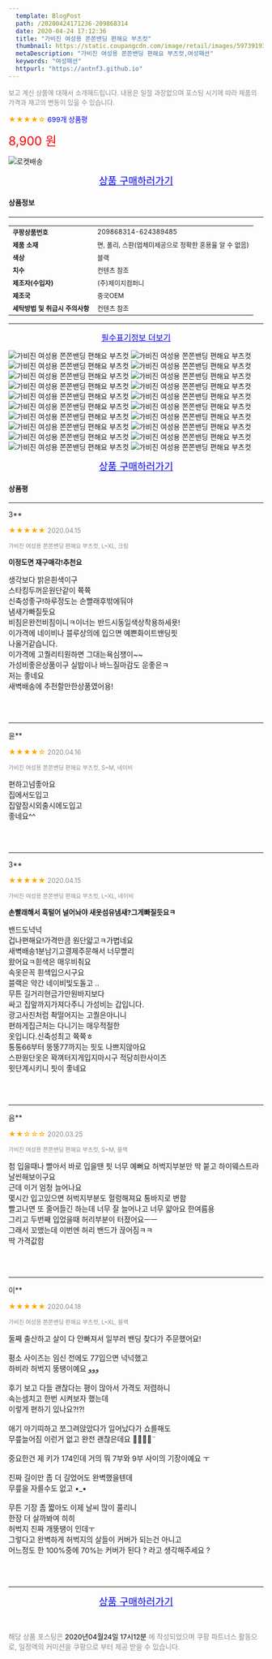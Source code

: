 ```yaml
---
  template: BlogPost
  path: /20200424171236-209868314
  date: 2020-04-24 17:12:36
  title: "가비진 여성용 쫀쫀밴딩 편해요 부츠컷"
  thumbnail: https://static.coupangcdn.com/image/retail/images/597391938544261-06186a21-f88d-4b62-96e8-67d2b1b64efd.jpg
  metaDescription: "가비진 여성용 쫀쫀밴딩 편해요 부츠컷,여성패션"
  keywords: "여성패션"
  httpurl: "https://antnf3.github.io"
---
```

  
<span style="color: #888;font-size:0.8rem">보고 계신 상품에 대해서 소개해드립니다.
내용은 일절 과장없으며 포스팅 시기에 따라 제품의 가격과 재고의 변동이 있을 수 있습니다.</span>
  
<span style="color: orange;">★★★★☆</span> <span style="color: blue;font-size: 0.85rem;">699개 상품평</span>

<span style="font-size: 0.9rem"></span> 

<span style="color: red;font-size: 1.5rem;">8,900 원</span>

![로켓배송](https://postfiles.pstatic.net/MjAyMDA0MTBfMjcz/MDAxNTg2NDQ1OTAwMDc5.1T-Iy6-X12_V8iyof2OtSqUCu6urPUUOnjG41kbMy_kg.c1eqxaGayJ1XX0TGV24QXbZg9dvQ9C_dYZx39G_Z7Wog.PNG.cigshop2/rocket_logo.png?type=w773)

<p align="center"><a href="http://me2.do/5eOtRCzy" style="font-size: 1.2rem; color: blue;">상품 구매하러가기</a></p>

#### 상품정보

---

|                  |                       |
| ---------------- | --------------------- |
| **<span style="font-size:0.8rem;">쿠팡상품번호</span>** | <span style="font-size:0.8rem;">209868314-624389485</span> |
| **<span style="font-size:0.8rem;">제품 소재</span>**    | <span style="font-size:0.8rem;">면, 폴리, 스판(업체미제공으로 정확한 혼용율 알 수 없음)	</span>        |
| **<span style="font-size:0.8rem;">색상</span>**    | <span style="font-size:0.8rem;">블랙</span>        |
| **<span style="font-size:0.8rem;">치수</span>**    | <span style="font-size:0.8rem;">컨텐츠 참조</span>        |
| **<span style="font-size:0.8rem;">제조자(수입자)</span>**    | <span style="font-size:0.8rem;">(주)제이지컴퍼니</span>        |
| **<span style="font-size:0.8rem;">제조국</span>**    | <span style="font-size:0.8rem;">중국OEM</span>        |
| **<span style="font-size:0.8rem;">세탁방법 및 취급시 주의사항</span>**    | <span style="font-size:0.8rem;">컨텐츠 참조</span>        |




---

<p align="center"><a href="http://me2.do/5eOtRCzy" style="font-size: 1rem; color: blue;">필수표기정보 더보기</a></p>

![가비진 여성용 쫀쫀밴딩 편해요 부츠컷](http://thumbnail8.coupangcdn.com/thumbnails/remote/q89/image/product/content/vendorItem/2019/09/20/624389459/3ac88f6a-b1c0-4bb2-8ba4-c02fbf31048f.jpg)
![가비진 여성용 쫀쫀밴딩 편해요 부츠컷](http://thumbnail8.coupangcdn.com/thumbnails/remote/q89/image/retail/images/597068593411762-9615d48c-9aaf-4f7d-9723-956bf5a98197.jpg)
![가비진 여성용 쫀쫀밴딩 편해요 부츠컷](http://thumbnail8.coupangcdn.com/thumbnails/remote/q89/image/retail/images/597068755283133-121098f5-6e7a-4347-bf28-cb27100f49f0.jpg)
![가비진 여성용 쫀쫀밴딩 편해요 부츠컷](http://thumbnail9.coupangcdn.com/thumbnails/remote/q89/image/retail/images/597069889423570-b5a43faf-e3d4-4f1e-b510-26e709acf8e5.jpg)
![가비진 여성용 쫀쫀밴딩 편해요 부츠컷](http://thumbnail9.coupangcdn.com/thumbnails/remote/q89/image/retail/images/597069557637786-32baa4df-b5d7-49c3-986e-aa427909109e.jpg)
![가비진 여성용 쫀쫀밴딩 편해요 부츠컷](http://thumbnail10.coupangcdn.com/thumbnails/remote/q89/image/retail/images/597069344929836-19381013-6999-4bf4-97bb-0eca6b9cfcb2.jpg)
![가비진 여성용 쫀쫀밴딩 편해요 부츠컷](http://thumbnail9.coupangcdn.com/thumbnails/remote/q89/image/retail/images/597070304183533-0e3099cf-eeb9-4781-b2ba-1ce6f1f8fb0b.jpg)
![가비진 여성용 쫀쫀밴딩 편해요 부츠컷](http://thumbnail8.coupangcdn.com/thumbnails/remote/q89/image/retail/images/597070251914533-b322687e-0048-4597-a664-f0fe57dec7c2.jpg)
![가비진 여성용 쫀쫀밴딩 편해요 부츠컷](http://thumbnail8.coupangcdn.com/thumbnails/remote/q89/image/retail/images/597070452776498-abbdbcce-e24a-40fd-9328-bec8bf997331.jpg)
![가비진 여성용 쫀쫀밴딩 편해요 부츠컷](http://thumbnail10.coupangcdn.com/thumbnails/remote/q89/image/retail/images/597070878936659-9e2d7aeb-3ef3-4fcf-9803-c4c9cddcd8b9.jpg)
![가비진 여성용 쫀쫀밴딩 편해요 부츠컷](http://thumbnail8.coupangcdn.com/thumbnails/remote/q89/image/retail/images/597071286904864-148e3979-a4dd-417e-b31b-f2c711617296.jpg)
![가비진 여성용 쫀쫀밴딩 편해요 부츠컷](http://thumbnail10.coupangcdn.com/thumbnails/remote/q89/image/retail/images/597071563113289-82d3bcfe-1436-452d-804b-af9df0d97df4.jpg)
![가비진 여성용 쫀쫀밴딩 편해요 부츠컷](http://thumbnail6.coupangcdn.com/thumbnails/remote/q89/image/retail/images/597071564235052-90630299-607b-4a4c-a1c0-406bc8ee6094.jpg)
![가비진 여성용 쫀쫀밴딩 편해요 부츠컷](http://thumbnail8.coupangcdn.com/thumbnails/remote/q89/image/retail/images/597071725258020-50806ca0-49a3-4719-832e-9566d3435ed4.jpg)
![가비진 여성용 쫀쫀밴딩 편해요 부츠컷](http://thumbnail10.coupangcdn.com/thumbnails/remote/q89/image/retail/images/597072399805003-27a3e8d4-fe49-4cc4-a957-37cf94e29b85.jpg)
![가비진 여성용 쫀쫀밴딩 편해요 부츠컷](http://thumbnail9.coupangcdn.com/thumbnails/remote/q89/image/retail/images/597072172022325-ba90e9c1-c4ec-4b8f-aa0d-252640ac0f83.jpg)
![가비진 여성용 쫀쫀밴딩 편해요 부츠컷](http://thumbnail8.coupangcdn.com/thumbnails/remote/q89/image/retail/images/597072242337955-97d5acf6-88a7-4c53-813d-fa5aaa6daac0.jpg)
![가비진 여성용 쫀쫀밴딩 편해요 부츠컷](http://thumbnail9.coupangcdn.com/thumbnails/remote/q89/image/retail/images/597072891609646-d23d956d-0e92-4ffc-b60f-60dd16a45fa1.jpg)
![가비진 여성용 쫀쫀밴딩 편해요 부츠컷](http://thumbnail9.coupangcdn.com/thumbnails/remote/q89/image/retail/images/597073173656705-ad5373a6-2edd-4872-9291-f1e80f64c219.jpg)
![가비진 여성용 쫀쫀밴딩 편해요 부츠컷](http://thumbnail10.coupangcdn.com/thumbnails/remote/q89/image/retail/images/426200318497323-ce50a480-a97b-49e0-8790-1be1b1086de3.jpg)

<p align="center"><a href="http://me2.do/5eOtRCzy" style="font-size: 1.2rem; color: blue;">상품 구매하러가기</a></p>

#### 상품평
  
---
  
3**
    
<span style="color: orange;">★★★★★</span> <span style="font-size:0.8rem;color: #888;">2020.04.15</span>
    
<span style="color: #888;font-size:0.7rem">가비진 여성용 쫀쫀밴딩 편해요 부츠컷, L~XL, 크림</span>
    
<span style="font-size:0.85rem">**이정도면 재구매각!추천요**</span>
    
<span style="font-size: 0.9rem;">생각보다 밝은흰색이구<br/>스타킹두꺼운원단같이 쮹쮹<br/>신축성좋구!하루정도는 손빨래후밖에둬야<br/>냄새가빠질듯요<br/>비침은완전비침이니ㅋ이너는 반드시동일색상착용하세욧!<br/>이가격에  네이비나 블루상의에 입으면 예쁜화이트밴딩핏<br/>나올거같습니다.<br/>이가격에 고퀄리티원하면 그대는욕심쟁이~~<br/>가성비좋은상품이구 실밥이나 바느질마감도 운좋은ㅋ<br/>저는 좋네요<br/>새벽배송에 추천할만한상품였어용!</span>
    
<br>
<br>

---
  
윤**
    
<span style="color: orange;">★★★★☆</span> <span style="font-size:0.8rem;color: #888;">2020.04.16</span>
    
<span style="color: #888;font-size:0.7rem">가비진 여성용 쫀쫀밴딩 편해요 부츠컷, S~M, 네이비</span>
    

    
<span style="font-size: 0.9rem;">편하고넘좋아요<br/>집에서도입고<br/>집앞잠시외출시에도입고<br/>좋네요^^</span>
    
<br>
<br>

---
  
3**
    
<span style="color: orange;">★★★★★</span> <span style="font-size:0.8rem;color: #888;">2020.04.15</span>
    
<span style="color: #888;font-size:0.7rem">가비진 여성용 쫀쫀밴딩 편해요 부츠컷, L~XL, 네이비</span>
    
<span style="font-size:0.85rem">**손빨래해서 훅털어 널어놔야 새옷섬유냄새?그게빠질듯요ㅋ**</span>
    
<span style="font-size: 0.9rem;">밴드도넉넉<br/>겁나편해요!가격만큼 원단얇고ㅋ가볍네요<br/>새벽배송1분남기고결제주문해서 너무빨리<br/>왔어요ㅋ흰색은 매우비춰요<br/>속옷은꼭 흰색입으시구요<br/>블랙은  약간 네이비빛도돌고 ..<br/>무튼 길거리현금가만원바지보다<br/>싸고 집앞까지가져다주니 가성비는 갑입니다.<br/>광고사진처럼 촥떨어지는 고퀄은아니니<br/>편하게집근처는 다니기는 매우적절한<br/>옷입니다.신축성최고 쮹쮹ㅎ<br/>통통66부터 뚱뚱77까지는 핏도 나쁘지않아요<br/>스판원단옷은 꽉껴터지게입지마시구 적당히한사이즈<br/>윗단계시키니 핏이 좋네요</span>
    
<br>
<br>

---
  
음**
    
<span style="color: orange;">★★☆☆☆</span> <span style="font-size:0.8rem;color: #888;">2020.03.25</span>
    
<span style="color: #888;font-size:0.7rem">가비진 여성용 쫀쫀밴딩 편해요 부츠컷, S~M, 블랙</span>
    

    
<span style="font-size: 0.9rem;">첨 입을때나 빨아서 바로 입을땐 핏 너무 예뻐요 허벅지부분만 딱 붙고 하이웨스트라 날씬해보이구요<br/>근데 이거 엄청 늘어나요<br/>몇시간 입고있으면 허벅지부분도 헐렁해져요 통바지로 변함<br/>빨고나면 또 줄어들긴 하는데 너무 잘 늘어나고 너무 얇아요 한여름용<br/>그리고 두번째 입었을때 허리부분이 터졌어요ㅡㅡ<br/>그래서 꼬맸는데 이번엔 허리 밴드가 끊어짐ㅋㅋ<br/>딱 가격값함</span>
    
<br>
<br>

---
  
이**
    
<span style="color: orange;">★★★★★</span> <span style="font-size:0.8rem;color: #888;">2020.04.18</span>
    
<span style="color: #888;font-size:0.7rem">가비진 여성용 쫀쫀밴딩 편해요 부츠컷, L~XL, 블랙</span>
    

    
<span style="font-size: 0.9rem;">둘째 출산하고 살이 다 안빠져서 일부러 밴딩 찾다가 주문했어요!<br/><br/>평소 사이즈는 임신 전에도 77입으면 넉넉했고<br/>하비라 허벅지 뚱땡이예요 ﻭ‎‎‎ﻭ‎‎‎ﻭ‎‎‎ <br/><br/>후기 보고 다들 괜찮다는 평이 많아서 가격도 저렴하니<br/>속는셈치고 한번 시켜보자 했는데<br/>이렇게 편하기 있나요?!?!<br/><br/>애기 아기띠하고 쪼그려앉았다가 일어났다가 쇼를해도<br/>무릎늘어짐 이런거 없고 완전 괜찮은데요 ㅠ̑̈ㅠ̑̈ <br/><br/>중요한건 제 키가 174인데 거의 뭐 7부와 9부 사이의 기장이예요 ㅜ<br/><br/>진짜 길이만 좀 더 길었어도 완벽했을텐데<br/>무릎을 자를수도 없고 •_• <br/><br/>무튼 기장 좀 짧아도 이제 날씨 많이 풀리니<br/>한장 더 살까봐여 히히<br/>허벅지 진짜 개뚱땡이 인데ㅜ <br/>그렇다고 완벽하게 허벅지의 살들이 커버가 되는건 아니고<br/>어느정도 한 100%중에 70%는 커버가 된다 ? 라고 생각해주세요 ?</span>
    
<br>
<br>


  
---
  
<p align="center"><a href="http://me2.do/5eOtRCzy" style="font-size: 1.2rem; color: blue;">상품 구매하러가기</a></p>
  
<br>
  
<span style="font-size: 0.85rem; color: #888;">해당 상품 포스팅은 <span style="color: #000;"> 2020년04월24일 17시12분 </span> 에 작성되었으며 쿠팡 파트너스 활동으로, 일정액의 커미션을 쿠팡으로 부터 제공 받을 수 있습니다.</span>